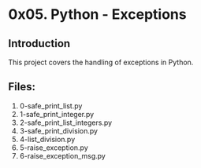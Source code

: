# 0x05. Python - Exceptions

## Introduction
This project covers the handling of exceptions in Python.

## Files:
1. 0-safe_print_list.py
2. 1-safe_print_integer.py
3. 2-safe_print_list_integers.py
4. 3-safe_print_division.py
5. 4-list_division.py
6. 5-raise_exception.py
7. 6-raise_exception_msg.py
